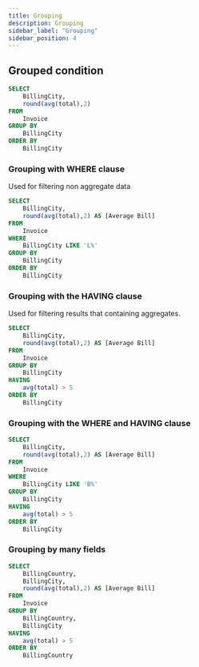 ```yaml
---
title: Grouping
description: Grouping
sidebar_label: "Grouping"
sidebar_position: 4
---
```


## Grouped condition

```sql
SELECT
	BillingCity,
	round(avg(total),2)
FROM
	Invoice
GROUP BY
	BillingCity
ORDER BY
	BillingCity
```

### Grouping with WHERE clause

Used for filtering non aggregate data

```sql
SELECT
	BillingCity,
	round(avg(total),2) AS [Average Bill]
FROM
	Invoice
WHERE
	BillingCity LIKE 'L%'
GROUP BY
	BillingCity
ORDER BY
	BillingCity
```

### Grouping with the HAVING clause

Used for filtering results that containing aggregates.

```sql
SELECT
	BillingCity,
	round(avg(total),2) AS [Average Bill]
FROM
	Invoice
GROUP BY
	BillingCity
HAVING
	avg(total) > 5
ORDER BY
	BillingCity
```

### Grouping with the WHERE and HAVING clause

```sql
SELECT
	BillingCity,
	round(avg(total),2) AS [Average Bill]
FROM
	Invoice
WHERE
	BillingCity LIKE 'B%'
GROUP BY
	BillingCity
HAVING
	avg(total) > 5
ORDER BY
	BillingCity
```

### Grouping by many fields

```sql
SELECT
	BillingCountry,
	BillingCity,
	round(avg(total),2) AS [Average Bill]
FROM
	Invoice
GROUP BY
	BillingCountry,
	BillingCity
HAVING
	avg(total) > 5
ORDER BY
	BillingCountry
```
